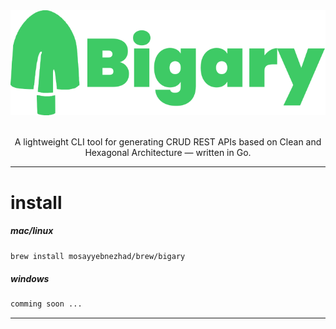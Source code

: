 <div align="center">

  <img src="misc/readme/bigary.svg" />

</br>
</br>

A lightweight CLI tool for generating CRUD REST APIs based on Clean and Hexagonal Architecture — written in Go.
</div>

---
# install

##### mac/linux

```zsh
brew install mosayyebnezhad/brew/bigary
```

##### windows

```zsh
comming soon ...
```
---
